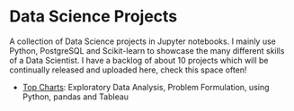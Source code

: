 # Data Science Projects
A collection of Data Science projects in Jupyter notebooks. I mainly use Python, PostgreSQL and Scikit-learn to showcase the many different skills of a Data Scientist. I have a backlog of about 10 projects which will be continually released and uploaded here, check this space often!

- [Top Charts](https://github.com/matthewwilfred/Data-Science-Projects/blob/master/Top%20Charts.ipynb): Exploratory Data Analysis, Problem Formulation, using Python, pandas and Tableau
